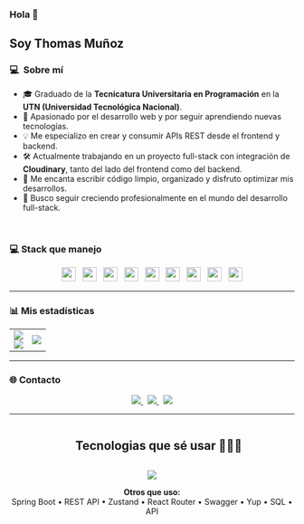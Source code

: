 ### Hola 👋

## Soy Thomas Muñoz

### 💻 &nbsp;Sobre mí 

- 🎓 Graduado de la **Tecnicatura Universitaria en Programación** en la **UTN (Universidad Tecnológica Nacional)**.
- 🤖 Apasionado por el desarrollo web y por seguir aprendiendo nuevas tecnologías.
- 💡 Me especializo en crear y consumir APIs REST desde el frontend y backend.
- 🛠️ Actualmente trabajando en un proyecto full-stack con integración de **Cloudinary**, tanto del lado del frontend como del backend.
- 🧠 Me encanta escribir código limpio, organizado y disfruto optimizar mis desarrollos.
- 🚀 Busco seguir creciendo profesionalmente en el mundo del desarrollo full-stack.

<br>

### 💻 Stack que manejo

<p align="center">

<img src="https://img.shields.io/badge/React-20232A?style=for-the-badge&logo=react&logoColor=61DAFB" height="25"/>
&nbsp;
<img src="https://img.shields.io/badge/Vite-646CFF?style=for-the-badge&logo=vite&logoColor=FFD62E" height="25"/>
&nbsp;
<img src="https://img.shields.io/badge/TypeScript-3178C6?style=for-the-badge&logo=typescript&logoColor=white" height="25"/>
&nbsp;
<img src="https://img.shields.io/badge/Java-ED8B00?style=for-the-badge&logo=java&logoColor=white" height="25"/>
&nbsp;
<img src="https://img.shields.io/badge/Spring_Boot-6DB33F?style=for-the-badge&logo=spring-boot&logoColor=white" height="25"/>
&nbsp;
<img src="https://img.shields.io/badge/REST_API-005571?style=for-the-badge" height="25"/>
&nbsp;
<img src="https://img.shields.io/badge/Git-F05032?style=for-the-badge&logo=git&logoColor=white" height="25"/>
&nbsp;
<img src="https://img.shields.io/badge/MySQL-00758F?style=for-the-badge&logo=mysql&logoColor=white" height="25"/>
&nbsp;
<img src="https://img.shields.io/badge/VSCode-007ACC?style=for-the-badge&logo=visual-studio-code&logoColor=white" height="25"/>

</p>

---

### 📊 Mis estadísticas

<table border="0" align="center">
<tr>
<td width="50%" align="center">
	
<img src="https://github-readme-stats.vercel.app/api?username=ThomasMunoz27&theme=tokyonight&show_icons=true&count_private=true" />
<br>
<img src="https://github-readme-streak-stats.herokuapp.com/?user=ThomasMunoz27&theme=tokyonight&hide_border=true" />

</td>

<td width="50%" align="center">

<img src="https://github-readme-stats.vercel.app/api/top-langs/?username=ThomasMunoz27&layout=compact&theme=tokyonight&hide_border=true&langs_count=10"/>

</td>
</tr>
</table>

---

### 🌐 Contacto

<p align="center">
<a href="mailto:thomasnm2004@gmail.com">
	<img src="https://img.shields.io/badge/Email-thomasnm2004@gmail.com-D14836?style=for-the-badge&logo=gmail&logoColor=white">
</a>
&nbsp;
<a href="https://www.linkedin.com/in/thomas-nicolas-mu%C3%B1oz-a45ba9274/" target="_blank">
	<img src="https://img.shields.io/badge/LinkedIn-blue?style=for-the-badge&logo=linkedin&logoColor=white">
</a>
&nbsp;
<a href="https://tu-portfolio.vercel.app" target="_blank">
	<img src="https://img.shields.io/badge/Portafolio-000000?style=for-the-badge&logo=vercel&logoColor=white">
</a>
</p>

---

<!--h1 without bottom border-->
<div id="user-content-toc">
	<ul align="center">
		<summary><h2 style="display: inline-block">Tecnologias que sé usar 👨🏻‍💻</h2></summary>
	</ul>
</div>

<!--tech stack icons-->
<p align="center">
	<a href="https://skillicons.dev">
		<img src="https://skillicons.dev/icons?i=git,css,discord,docker,prisma,express,figma,github,html,java,js,mongodb,mysql,nodejs,postman,py,react,redux,vscode,php&perline=10" />
	</a>
</p>

<!--Extra techs not supported by skillicons-->
<p align="center">
	<b>Otros que uso:</b> <br>
	<span>Spring Boot • REST API • Zustand • React Router • Swagger • Yup • SQL • API</span>
</p>

